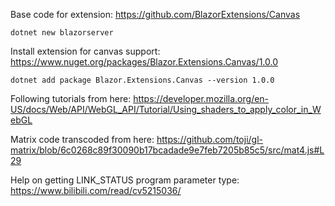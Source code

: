 Base code for extension:
https://github.com/BlazorExtensions/Canvas

```
dotnet new blazorserver
```

Install extension for canvas support:
https://www.nuget.org/packages/Blazor.Extensions.Canvas/1.0.0

```
dotnet add package Blazor.Extensions.Canvas --version 1.0.0
```

Following tutorials from here:
https://developer.mozilla.org/en-US/docs/Web/API/WebGL_API/Tutorial/Using_shaders_to_apply_color_in_WebGL

Matrix code transcoded from here:
https://github.com/toji/gl-matrix/blob/6c0268c89f30090b17bcadade9e7feb7205b85c5/src/mat4.js#L29


Help on getting LINK_STATUS program parameter type:
https://www.bilibili.com/read/cv5215036/
